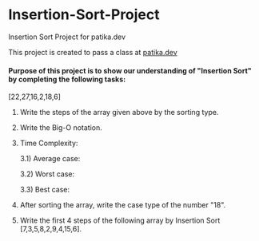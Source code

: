 # Insertion-Sort-Project
Insertion Sort Project for patika.dev

This project is created to pass a class at [patika.dev](https://app.patika.dev)

#### Purpose of this project is to show our understanding of "Insertion Sort" by completing the following tasks:
  
  [22,27,16,2,18,6]
  
  1) Write the steps of the array given above by the sorting type.
  
  2) Write the Big-O notation.
  
  3) Time Complexity: 
    
      3.1) Average case:
      
      3.2) Worst case:
      
      3.3) Best case:
  
  4) After sorting the array, write the case type of the number "18".
  
  5) Write the first 4 steps of the following array by Insertion Sort [7,3,5,8,2,9,4,15,6].
